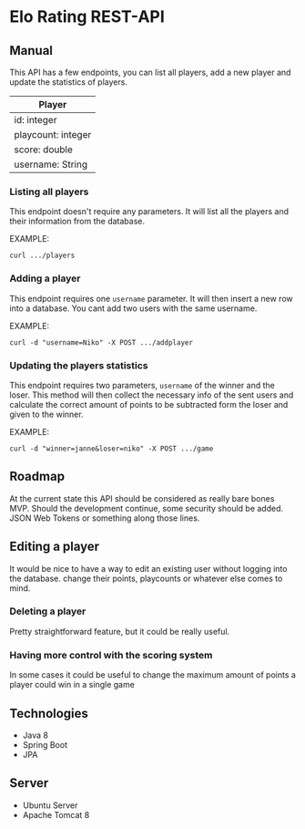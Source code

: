 # Elo Rating REST-API

## Manual

This API has a few endpoints, you can list all players, add a new player and update the statistics of players.

 |Player	       |
 |---------------------|
 |id: 		integer|
 |playcount:	integer|
 |score:	double |
 |username:	String | 

### Listing all players

This endpoint doesn't require any parameters. It will list all the players and their information from the database.

EXAMPLE:

```curl .../players```

### Adding a player

This endpoint requires one ```username``` parameter. It will then insert a new row into a database. You cant add two users with the same username.

EXAMPLE:

```curl -d "username=Niko" -X POST .../addplayer```

### Updating the players statistics

This endpoint requires two parameters, ```username``` of the winner and the loser. This method will then collect the necessary info of the sent users and calculate the correct amount of points to be subtracted form the loser and given to the winner.

EXAMPLE:

```curl -d "winner=janne&loser=niko" -X POST .../game``` 

## Roadmap

At the current state this API should be considered as really bare bones MVP. Should the development continue, some security should be added. JSON Web Tokens or something along those lines.

## Editing a player

It would be nice to have a way to edit an existing user without logging into the database. change their points, playcounts or whatever else comes to mind.

### Deleting a player

Pretty straightforward feature, but it could be really useful.

### Having more control with the scoring system

In some cases it could be useful to change the maximum amount of points a player could win in a single game


## Technologies

* Java 8
* Spring Boot
* JPA

## Server

* Ubuntu Server
* Apache Tomcat 8
